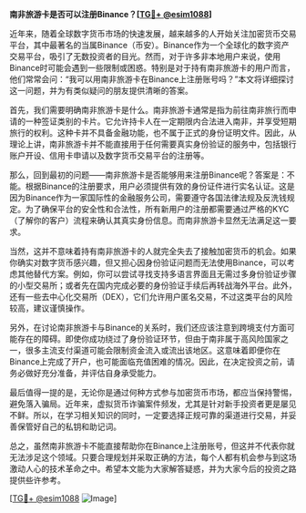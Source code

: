 **南非旅游卡是否可以注册Binance？[[TG💪+ @esim1088](https://t.me/s/esim1088)]**

近年来，随着全球数字货币市场的快速发展，越来越多的人开始关注加密货币交易平台，其中最著名的当属Binance（币安）。Binance作为一个全球化的数字资产交易平台，吸引了无数投资者的目光。然而，对于许多非本地用户来说，使用Binance时可能会遇到一些限制或困惑。特别是对于持有南非旅游卡的用户而言，他们常常会问：“我可以用南非旅游卡在Binance上注册账号吗？”本文将详细探讨这一问题，并为有类似疑问的朋友提供清晰的答案。

首先，我们需要明确南非旅游卡是什么。南非旅游卡通常是指为前往南非旅行而申请的一种签证类别的卡片。它允许持卡人在一定期限内合法进入南非，并享受短期旅行的权利。这种卡并不具备金融功能，也不属于正式的身份证明文件。因此，从理论上讲，南非旅游卡并不能直接用于任何需要真实身份验证的服务中，包括银行账户开设、信用卡申请以及数字货币交易平台的注册等。

那么，回到最初的问题——南非旅游卡是否能够用来注册Binance呢？答案是：不能。根据Binance的注册要求，用户必须提供有效的身份证件进行实名认证。这是因为Binance作为一家国际性的金融服务公司，需要遵守各国法律法规及反洗钱规定。为了确保平台的安全性和合法性，所有新用户的注册都需要通过严格的KYC（了解你的客户）流程来确认其真实身份信息。而南非旅游卡显然无法满足这一要求。

当然，这并不意味着持有南非旅游卡的人就完全失去了接触加密货币的机会。如果你确实对数字货币感兴趣，但又担心因身份验证问题而无法使用Binance，可以考虑其他替代方案。例如，你可以尝试寻找支持多语言界面且无需过多身份验证步骤的小型交易所；或者先在国内完成必要的身份验证手续后再转战海外平台。此外，还有一些去中心化交易所（DEX），它们允许用户匿名交易，不过这类平台的风险较高，建议谨慎操作。

另外，在讨论南非旅游卡与Binance的关系时，我们还应该注意到跨境支付方面可能存在的障碍。即使你成功绕过了身份验证环节，但由于南非属于高风险国家之一，很多主流支付渠道可能会限制资金流入或流出该地区。这意味着即便你在Binance上完成了开户，也可能面临充值困难的情况。因此，在决定投资之前，请务必做好充分准备，并评估自身承受能力。

最后值得一提的是，无论你是通过何种方式参与加密货币市场，都应当保持警惕，避免落入骗局。近年来，虚拟货币诈骗案件频发，尤其是针对新手投资者更是屡见不鲜。所以，在学习相关知识的同时，一定要选择正规可靠的渠道进行交易，并妥善保管好自己的私钥和助记词。

总之，虽然南非旅游卡不能直接帮助你在Binance上注册账号，但这并不代表你就无法涉足这个领域。只要合理规划并采取正确的方法，每个人都有机会参与到这场激动人心的技术革命之中。希望本文能为大家解答疑惑，并为大家今后的投资之路提供些许参考。

[[TG💪+ @esim1088](https://t.me/s/esim1088) ![Image](https://i.postimg.cc/4NQfJmqS/Snipaste-2025-05-13-00-14-12.png)]